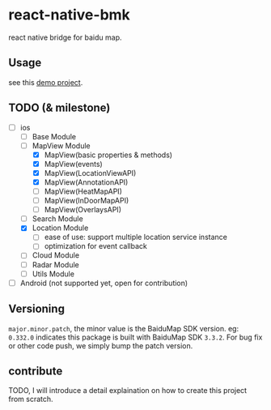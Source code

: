# react-native-bmk

react native bridge for baidu map.

## Usage

see this [demo project](https://github.com/zhxiaogg/react-native-bmk-demo).

## TODO (& milestone)

- [ ] ios
  - [ ] Base Module
  - [ ] MapView Module
    - [x] MapView(basic properties & methods)
    - [x] MapView(events)
    - [x] MapView(LocationViewAPI)
    - [x] MapView(AnnotationAPI)
    - [ ] MapView(HeatMapAPI)
    - [ ] MapView(InDoorMapAPI)
    - [ ] MapView(OverlaysAPI)
  - [ ] Search Module
  - [x] Location Module
    - [ ] ease of use: support multiple location service instance
    - [ ] optimization for event callback
  - [ ] Cloud Module
  - [ ] Radar Module
  - [ ] Utils Module
- [ ] Android (not supported yet, open for contribution)

## Versioning

`major.minor.patch`, the minor value is the BaiduMap SDK version.
eg: `0.332.0` indicates this package is built with BaiduMap SDK `3.3.2`.
For bug fix or other code push, we simply bump the patch version.

## contribute

TODO, I will introduce a detail explaination on how to create this project from scratch.
